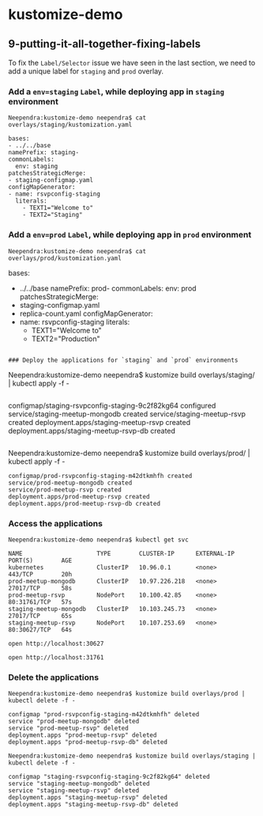 # kustomize-demo

## 9-putting-it-all-together-fixing-labels

To fix the `Label/Selector` issue we have seen in the last section, we need to add a unique label for `staging` and `prod` overlay. 

### Add a `env=staging` `Label`, while deploying app in `staging` environment
```
Neependra:kustomize-demo neependra$ cat overlays/staging/kustomization.yaml
```
```
bases:
- ../../base
namePrefix: staging-
commonLabels:
  env: staging
patchesStrategicMerge:
- staging-configmap.yaml
configMapGenerator:
- name: rsvpconfig-staging
  literals:
    - TEXT1="Welcome to"
    - TEXT2="Staging"
```

### Add a `env=prod` `Label`, while deploying app in `prod` environment
```
Neependra:kustomize-demo neependra$ cat overlays/prod/kustomization.yaml
```
bases:
- ../../base
namePrefix: prod-
commonLabels:
  env: prod
patchesStrategicMerge:
- staging-configmap.yaml
- replica-count.yaml
configMapGenerator:
- name: rsvpconfig-staging
  literals:
    - TEXT1="Welcome to"
    - TEXT2="Production"
```

### Deploy the applications for `staging` and `prod` environments
```
Neependra:kustomize-demo neependra$ kustomize build overlays/staging/ | kubectl apply -f -
```
```
configmap/staging-rsvpconfig-staging-9c2f82kg64 configured
service/staging-meetup-mongodb created
service/staging-meetup-rsvp created
deployment.apps/staging-meetup-rsvp created
deployment.apps/staging-meetup-rsvp-db created
```
```
Neependra:kustomize-demo neependra$ kustomize build overlays/prod/ | kubectl apply -f -
```
configmap/prod-rsvpconfig-staging-m42dtkmhfh created
service/prod-meetup-mongodb created
service/prod-meetup-rsvp created
deployment.apps/prod-meetup-rsvp created
deployment.apps/prod-meetup-rsvp-db created
```

### Access the applications
```
Neependra:kustomize-demo neependra$ kubectl get svc
```
```
NAME                     TYPE        CLUSTER-IP      EXTERNAL-IP   PORT(S)        AGE
kubernetes               ClusterIP   10.96.0.1       <none>        443/TCP        20h
prod-meetup-mongodb      ClusterIP   10.97.226.218   <none>        27017/TCP      58s
prod-meetup-rsvp         NodePort    10.100.42.85    <none>        80:31761/TCP   57s
staging-meetup-mongodb   ClusterIP   10.103.245.73   <none>        27017/TCP      65s
staging-meetup-rsvp      NodePort    10.107.253.69   <none>        80:30627/TCP   64s
```

```
open http://localhost:30627
```

```
open http://localhost:31761
```

### Delete the applications
```
Neependra:kustomize-demo neependra$ kustomize build overlays/prod |  kubectl delete -f -
```
```
configmap "prod-rsvpconfig-staging-m42dtkmhfh" deleted
service "prod-meetup-mongodb" deleted
service "prod-meetup-rsvp" deleted
deployment.apps "prod-meetup-rsvp" deleted
deployment.apps "prod-meetup-rsvp-db" deleted
```
```
Neependra:kustomize-demo neependra$ kustomize build overlays/staging |  kubectl delete -f -
```
```
configmap "staging-rsvpconfig-staging-9c2f82kg64" deleted
service "staging-meetup-mongodb" deleted
service "staging-meetup-rsvp" deleted
deployment.apps "staging-meetup-rsvp" deleted
deployment.apps "staging-meetup-rsvp-db" deleted
```
